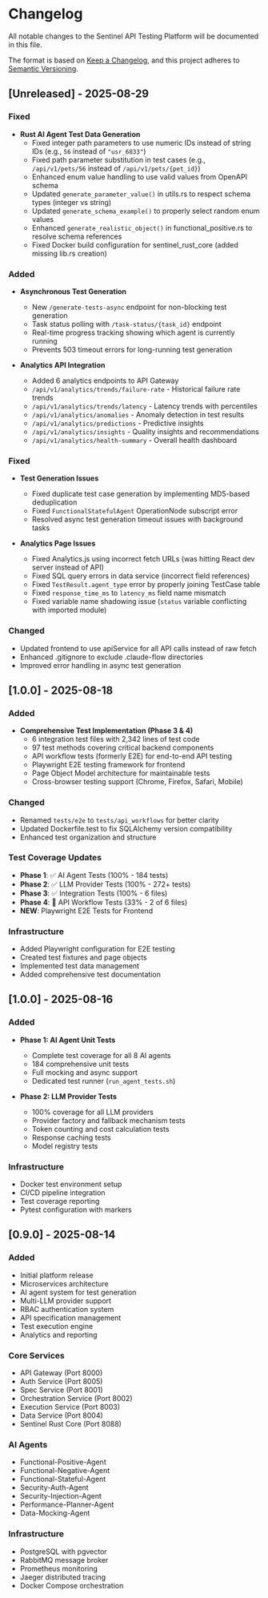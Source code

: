 # Changelog

All notable changes to the Sentinel API Testing Platform will be documented in this file.

The format is based on [Keep a Changelog](https://keepachangelog.com/en/1.0.0/),
and this project adheres to [Semantic Versioning](https://semver.org/spec/v2.0.0.html).

## [Unreleased] - 2025-08-29

### Fixed
- **Rust AI Agent Test Data Generation**
  - Fixed integer path parameters to use numeric IDs instead of string IDs (e.g., `56` instead of `"usr_6833"`)
  - Fixed path parameter substitution in test cases (e.g., `/api/v1/pets/56` instead of `/api/v1/pets/{pet_id}`)
  - Enhanced enum value handling to use valid values from OpenAPI schema
  - Updated `generate_parameter_value()` in utils.rs to respect schema types (integer vs string)
  - Updated `generate_schema_example()` to properly select random enum values
  - Enhanced `generate_realistic_object()` in functional_positive.rs to resolve schema references
  - Fixed Docker build configuration for sentinel_rust_core (added missing lib.rs creation)

### Added
- **Asynchronous Test Generation**
  - New `/generate-tests-async` endpoint for non-blocking test generation
  - Task status polling with `/task-status/{task_id}` endpoint
  - Real-time progress tracking showing which agent is currently running
  - Prevents 503 timeout errors for long-running test generation

- **Analytics API Integration**
  - Added 6 analytics endpoints to API Gateway
  - `/api/v1/analytics/trends/failure-rate` - Historical failure rate trends
  - `/api/v1/analytics/trends/latency` - Latency trends with percentiles
  - `/api/v1/analytics/anomalies` - Anomaly detection in test results
  - `/api/v1/analytics/predictions` - Predictive insights
  - `/api/v1/analytics/insights` - Quality insights and recommendations
  - `/api/v1/analytics/health-summary` - Overall health dashboard

### Fixed
- **Test Generation Issues**
  - Fixed duplicate test case generation by implementing MD5-based deduplication
  - Fixed `FunctionalStatefulAgent` OperationNode subscript error
  - Resolved async test generation timeout issues with background tasks

- **Analytics Page Issues**
  - Fixed Analytics.js using incorrect fetch URLs (was hitting React dev server instead of API)
  - Fixed SQL query errors in data service (incorrect field references)
  - Fixed `TestResult.agent_type` error by properly joining TestCase table
  - Fixed `response_time_ms` to `latency_ms` field name mismatch
  - Fixed variable name shadowing issue (`status` variable conflicting with imported module)

### Changed
- Updated frontend to use apiService for all API calls instead of raw fetch
- Enhanced .gitignore to exclude .claude-flow directories
- Improved error handling in async test generation

## [1.0.0] - 2025-08-18

### Added
- **Comprehensive Test Implementation (Phase 3 & 4)**
  - 6 integration test files with 2,342 lines of test code
  - 97 test methods covering critical backend components
  - API workflow tests (formerly E2E) for end-to-end API testing
  - Playwright E2E testing framework for frontend
  - Page Object Model architecture for maintainable tests
  - Cross-browser testing support (Chrome, Firefox, Safari, Mobile)

### Changed
- Renamed `tests/e2e` to `tests/api_workflows` for better clarity
- Updated Dockerfile.test to fix SQLAlchemy version compatibility
- Enhanced test organization and structure

### Test Coverage Updates
- **Phase 1**: ✅ AI Agent Tests (100% - 184 tests)
- **Phase 2**: ✅ LLM Provider Tests (100% - 272+ tests)
- **Phase 3**: ✅ Integration Tests (100% - 6 files)
- **Phase 4**: 🔄 API Workflow Tests (33% - 2 of 6 files)
- **NEW**: Playwright E2E Tests for Frontend

### Infrastructure
- Added Playwright configuration for E2E testing
- Created test fixtures and page objects
- Implemented test data management
- Added comprehensive test documentation

## [1.0.0] - 2025-08-16

### Added
- **Phase 1: AI Agent Unit Tests**
  - Complete test coverage for all 8 AI agents
  - 184 comprehensive unit tests
  - Full mocking and async support
  - Dedicated test runner (`run_agent_tests.sh`)

- **Phase 2: LLM Provider Tests**
  - 100% coverage for all LLM providers
  - Provider factory and fallback mechanism tests
  - Token counting and cost calculation tests
  - Response caching tests
  - Model registry tests

### Infrastructure
- Docker test environment setup
- CI/CD pipeline integration
- Test coverage reporting
- Pytest configuration with markers

## [0.9.0] - 2025-08-14

### Added
- Initial platform release
- Microservices architecture
- AI agent system for test generation
- Multi-LLM provider support
- RBAC authentication system
- API specification management
- Test execution engine
- Analytics and reporting

### Core Services
- API Gateway (Port 8000)
- Auth Service (Port 8005)
- Spec Service (Port 8001)
- Orchestration Service (Port 8002)
- Execution Service (Port 8003)
- Data Service (Port 8004)
- Sentinel Rust Core (Port 8088)

### AI Agents
- Functional-Positive-Agent
- Functional-Negative-Agent
- Functional-Stateful-Agent
- Security-Auth-Agent
- Security-Injection-Agent
- Performance-Planner-Agent
- Data-Mocking-Agent

### Infrastructure
- PostgreSQL with pgvector
- RabbitMQ message broker
- Prometheus monitoring
- Jaeger distributed tracing
- Docker Compose orchestration